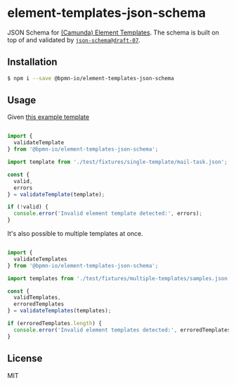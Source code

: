 # element-templates-json-schema

JSON Schema for [(Camunda) Element Templates](https://docs.camunda.org/manual/latest/modeler/element-templates/). The schema is built on top of and validated by [`json-schema@draft-07`](https://json-schema.org/draft-07/json-schema-release-notes.html).

## Installation 

```sh
$ npm i --save @bpmn-io/element-templates-json-schema
```

## Usage

Given [this example template](./test/fixtures/single-template/mail-task.json)

```js

import {
  validateTemplate
} from '@bpmn-io/element-templates-json-schema';

import template from './test/fixtures/single-template/mail-task.json';

const {
  valid,
  errors
} = validateTemplate(template);

if (!valid) {
  console.error('Invalid element template detected:', errors);
}

```


It's also possible to multiple templates at once.

```js

import {
  validateTemplates
} from '@bpmn-io/element-templates-json-schema';

import templates from './test/fixtures/multiple-templates/samples.json';

const {
  validTemplates,
  erroredTemplates
} = validateTemplates(templates);

if (erroredTemplates.length) {
  console.error('Invalid element templates detected:', erroredTemplates);
}

```

## License

MIT

